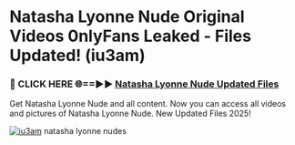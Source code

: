# Natasha Lyonne Nude Original Videos 0nlyFans Leaked - Files Updated! (iu3am)

<h3>🔴 CLICK HERE 🌐==►► <a href="https://tinyurl.com/5h6xmrr3" rel="nofollow">Natasha Lyonne Nude Updated Files</a></h3>

Get Natasha Lyonne Nude and all content. Now you can access all videos and pictures of Natasha Lyonne Nude. New Updated Files 2025!

[![iu3am](https://i.imgur.com/KVD873Z.gif)](https://tinyurl.com/5h6xmrr3)
natasha lyonne nudes